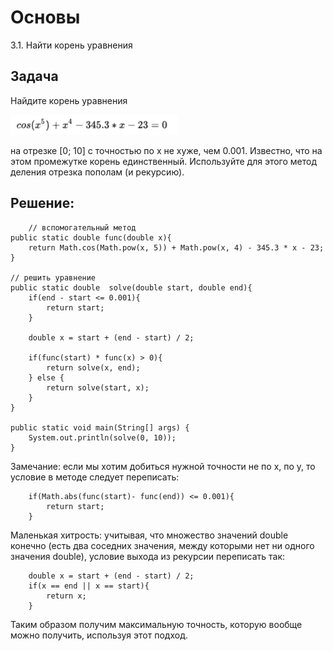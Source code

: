 # Основы 

3.1. Найти корень уравнения

Задача
--------

Найдите корень уравнения

![](2024-12-08_01-36-15.png)

на отрезке [0; 10] с точностью по x не хуже, чем 0.001. Известно, что на этом промежутке корень единственный.
Используйте для этого метод деления отрезка пополам (и рекурсию).

Решение:
--------

        // вспомогательный метод
    public static double func(double x){
        return Math.cos(Math.pow(x, 5)) + Math.pow(x, 4) - 345.3 * x - 23;
    }

    // решить уравнение
    public static double  solve(double start, double end){
        if(end - start <= 0.001){
            return start;
        }

        double x = start + (end - start) / 2;

        if(func(start) * func(x) > 0){
            return solve(x, end);
        } else {
            return solve(start, x);
        }
    }

    public static void main(String[] args) {
        System.out.println(solve(0, 10)); 
    }

Замечание: если мы хотим добиться нужной точности не по x, по y, то условие в методе следует переписать:

        if(Math.abs(func(start)- func(end)) <= 0.001){
            return start;
        }

Маленькая хитрость: учитывая, что множество значений double конечно (есть два соседних значения, между которыми нет ни одного значения double), условие выхода из рекурсии переписать так:

        double x = start + (end - start) / 2;
        if(x == end || x == start){
            return x;
        }

Таким образом получим максимальную точность, которую вообще можно получить, используя этот подход.
